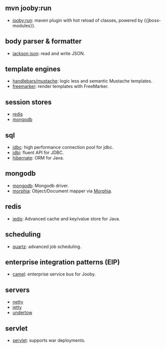 ## mvn jooby:run

* [jooby:run](https://github.com/jooby-project/jooby/tree/master/jooby-maven-plugin): maven plugin with hot reload of classes, powered by {{jboss-modules}}.

## body parser & formatter

* [jackson json](https://github.com/jooby-project/jooby/tree/master/jooby-jackson): read and write JSON.

## template engines

* [handlebars/mustache](https://github.com/jooby-project/jooby/tree/master/jooby-hbs): logic less and semantic Mustache templates.
* [freemarker](https://github.com/jooby-project/jooby/tree/master/jooby-ftl): render templates with FreeMarker.

## session stores
* [redis](https://github.com/jooby-project/jooby/tree/master/jooby-jedis/#redis-session-store)
* [mongodb](https://github.com/jooby-project/jooby/tree/master/jooby-mongodb/#mongodb-session-store)

## sql

* [jdbc](https://github.com/jooby-project/jooby/tree/master/jooby-jdbc): high performance connection pool for jdbc.
* [jdbi](https://github.com/jooby-project/jooby/tree/master/jooby-jdbi): fluent API for JDBC.
* [hibernate](https://github.com/jooby-project/jooby/tree/master/jooby-hbm): ORM for Java.

## mongodb
* [mongodb](https://github.com/jooby-project/jooby/tree/master/jooby-mongodb): Mongodb driver.
* [morphia](https://github.com/jooby-project/jooby/tree/master/jooby-morphia): Object/Document mapper via [Morphia]({{morphia}}).

## redis
* [jedis](https://github.com/jooby-project/jooby/tree/master/jooby-jedis): Advanced cache and key/value store for Java.

## scheduling

* [quartz](https://github.com/jooby-project/jooby/tree/master/jooby-quartz): advanced job scheduling.

## enterprise integration patterns (EIP)

* [camel](https://github.com/jooby-project/jooby/tree/master/jooby-camel): enterprise service bus for Jooby.

## servers

* [netty](https://github.com/jooby-project/jooby/tree/master/jooby-netty)
* [jetty](https://github.com/jooby-project/jooby/tree/master/jooby-jetty)
* [undertow](https://github.com/jooby-project/jooby/tree/master/jooby-undertow)

## servlet

* [servlet](https://github.com/jooby-project/jooby/tree/master/jooby-servlet): supports war deployments.

